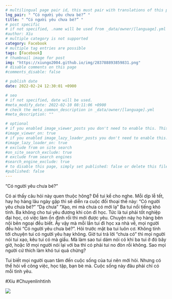 ```yaml
---
# multilingual page pair id, this must pair with translations of this page. (This name must be unique)
lng_pair: " “Có người yêu chưa bé?” "
title: " “Có người yêu chưa bé?” "
# post specific
# if not specified, .name will be used from _data/owner/[language].yml
#author: Xíu
# multiple category is not supported
category: Facebook
# multiple tag entries are possible
tags: [Facebook]
# thumbnail image for post
img: "https://xiungo2004.github.io/img/283788893859831.png"
# disable comments on this page
#comments_disable: false

# publish date
date: 2022-02-24 12:30:01 +0900

# seo
# if not specified, date will be used.
#meta_modify_date: 2022-02-10 08:11:06 +0900
# check the meta_common_description in _data/owner/[language].yml
#meta_description: ""

# optional
# if you enabled image_viewer_posts you don't need to enable this. This is only if image_viewer_posts = false
#image_viewer_on: true
# if you enabled image_lazy_loader_posts you don't need to enable this. This is only if image_lazy_loader_posts = false
#image_lazy_loader_on: true
# exclude from on site search
#on_site_search_exclude: true
# exclude from search engines
#search_engine_exclude: true
# to disable this page, simply set published: false or delete this file
#published: false
---
```


<!-- outline-start -->

“Có người yêu chưa bé?”

Có ai thấy câu hỏi này quen thuộc hông? Để tui kể cho nghe. Mỗi dịp lễ tết, hay họ hàng lâu ngày gặp thì sẽ diễn ra cuộc đối thoại thế này:
“Có người yêu chưa bé?”
“Dạ chưa”
“Xạo, mi mà chưa có mới lạ”
Ba tui nổi tiếng khó tính. Ba không cho tui yêu đương khi còn đi học. Tức là tui phải tốt nghiệp đại học, có việc làm ổn định rồi thì mới được yêu. Chuyện này họ hàng bên nội bên ngoại đều biết. Ấy vậy mà mỗi lần tui đi học xa nhà về, mọi người đều hỏi “Có người yêu chưa bé?”. Hỏi trước mặt ba tui luôn cơ. Không tính tới chuyện tui có người yêu hay không. Giờ tui trả lời “chưa có” thì mọi người nói tui xạo, kêu tui có mà giấu. Mà làm sao tui dám nói có khi ba tui ở đó bây giờ, hoặc lỡ mọi người nói lại với ba thì có phải tui no đòn rồi không. Sao mọi người cứ thích làm khó tui quá chừng?

Tui biết mọi người quan tâm đến cuộc sống của tui nên mới hỏi. Nhưng có thể hỏi về công việc, học tập, bạn bè mà. Cuộc sống này đâu phải chỉ có mỗi tình yêu.

#Xíu
#Chuyenlinhtinh

<!-- outline-end -->

<img src= "https://xiungo2004.github.io/img/283788893859831.png">